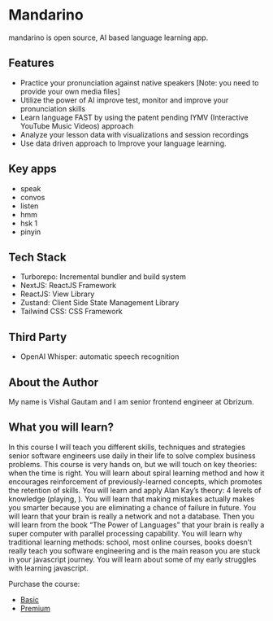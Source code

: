 # Mandarino

mandarino is open source, AI based language learning app.

## Features

- Practice your pronunciation against native speakers [Note: you need to provide your own media files]
- Utilize the power of AI improve test, monitor and improve your pronunciation skills
- Learn language FAST by using the patent pending IYMV (Interactive YouTube Music Videos) approach
- Analyze your lesson data with visualizations and session recordings
- Use data driven approach to Improve your language learning.

## Key apps

- speak
- convos
- listen
- hmm
- hsk 1
- pinyin

## Tech Stack

- Turborepo: Incremental bundler and build system
- NextJS: ReactJS Framework
- ReactJS: View Library
- Zustand: Client Side State Management Library
- Tailwind CSS: CSS Framework

## Third Party

- OpenAI Whisper: automatic speech recognition

## About the Author

My name is Vishal Gautam and I am senior frontend engineer at Obrizum.

## What you will learn?

In this course I will teach you different skills, techniques and strategies senior software engineers use daily in their life to solve complex business problems. This course is very hands on, but we will touch on key theories: when the time is right. You will learn about spiral learning method and how it encourages reinforcement of previously-learned concepts, which promotes the retention of skills. You will learn and apply Alan Kay’s theory: 4 levels of knowledge (playing, ). You will learn that making mistakes actually makes you smarter because you are eliminating a chance of failure in future. You will learn that your brain is really a network and not a database. Then you will learn from the book “The Power of Languages” that your brain is really a super computer with parallel processing capability. You will learn why traditional learning methods: school, most online courses, books doesn’t really teach you software engineering and is the main reason you are stuck in your javascript journey. You will learn about some of my early struggles with learning javascript.

Purchase the course:

- [Basic](https://vishalgautamm.gumroad.com/l/mandarino-basic)
- [Premium](https://vishalgautamm.gumroad.com/l/mandarino-premium)
